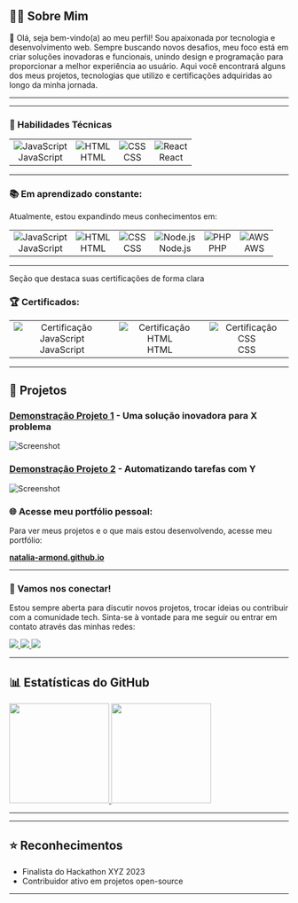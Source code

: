 <!-- 
    Início do README: Personalização para um tom mais profissional e convidativo.
-->
## 🧑‍💻 Sobre Mim

👋 Olá, seja bem-vindo(a) ao meu perfil!
Sou apaixonada por tecnologia e desenvolvimento web. Sempre buscando novos desafios, meu foco está em criar soluções inovadoras e funcionais, unindo design e programação para proporcionar a melhor experiência ao usuário. Aqui você encontrará alguns dos meus projetos, tecnologias que utilizo e certificações adquiridas ao longo da minha jornada.

---
<!--
![Banner](https://github.com/Natalia-Armond/Natalia-Armond/blob/main/Desenvolvedora%20Full%20Stack.png?raw=true)
-->
---

<!-- Seção dedicada às ferramentas e tecnologias que você domina -->
### 🚀 Habilidades Técnicas

<!-- Tabela para exibir as ferramentas de maneira organizada e visualmente atrativa -->
<table>
  <tr>
    <td align="center">
      <img src="https://img.shields.io/badge/-JavaScript-F7DF1E?style=flat&logo=javascript&logoColor=black" alt="JavaScript"/><br>JavaScript
    </td>
    <td align="center">
      <img src="https://img.shields.io/badge/-HTML-E34F26?style=flat&logo=html5&logoColor=white" alt="HTML"/><br>HTML
    </td>
    <td align="center">
      <img src="https://img.shields.io/badge/-CSS-1572B6?style=flat&logo=css3&logoColor=white" alt="CSS"/><br>CSS
    </td>
    <td align="center">
      <img src="https://img.shields.io/badge/-React-61DAFB?style=flat&logo=react&logoColor=black" alt="React"/><br>React
    </td>
    <!--<td align="center">
      <img src="https://img.shields.io/badge/-Node.js-339933?style=flat&logo=node.js&logoColor=white" alt="Node.js"/><br>Node.js
    </td> -->
  </tr>
</table>

---
<!-- Seção que mostra as novas habilidades que você está aprendendo -->
### 📚 Em aprendizado constante:

Atualmente, estou expandindo meus conhecimentos em:

<table>
  <tr>
    <td align="center">
      <img src="https://img.shields.io/badge/-JavaScript-F7DF1E?style=flat&logo=javascript&logoColor=black" alt="JavaScript"/><br>JavaScript
    </td>
    <td align="center">
      <img src="https://img.shields.io/badge/-HTML-E34F26?style=flat&logo=html5&logoColor=white" alt="HTML"/><br>HTML
    </td>
    <td align="center">
      <img src="https://img.shields.io/badge/-CSS-1572B6?style=flat&logo=css3&logoColor=white" alt="CSS"/><br>CSS
    </td>
    <td align="center">
      <img src="https://img.shields.io/badge/-Node.js-339933?style=flat&logo=node.js&logoColor=white" alt="Node.js"/><br>Node.js
    </td>
    <td align="center">
      <img src="https://img.shields.io/badge/-PHP-777BB4?style=flat&logo=php&logoColor=white" alt="PHP"/><br>PHP
    </td>
    <td align="center">
      <img src="https://img.shields.io/badge/-AWS-232F3E?style=flat&logo=amazon-aws&logoColor=white" alt="AWS"/><br>AWS
    </td>
  </tr>
</table>

---

Seção que destaca suas certificações de forma clara 
### 🏆 Certificados:

<table>
  <tr>
    <td align="center">
      <img src="https://img.shields.io/badge/-Certificação%20JavaScript-F7DF1E?style=flat&logo=javascript&logoColor=black" alt="Certificação JavaScript"/><br>JavaScript
    </td>
    <td align="center">
      <img src="https://img.shields.io/badge/-Certificação%20HTML-E34F26?style=flat&logo=html5&logoColor=white" alt="Certificação HTML"/><br>HTML
    </td>
    <td align="center">
      <img src="https://img.shields.io/badge/-Certificação%20CSS-1572B6?style=flat&logo=css3&logoColor=white" alt="Certificação CSS"/><br>CSS
    </td>
  </tr>
</table>

---

## 💼 Projetos

### [ Demonstração Projeto 1](link-para-repo) - Uma solução inovadora para X problema
![Screenshot](link-para-screenshot.png)

### [Demonstração Projeto 2](link-para-repo) - Automatizando tarefas com Y
![Screenshot](link-para-screenshot.png)



<!-- Seção para promover o seu portfólio de forma mais destacada -->
### 🌐 Acesse meu portfólio pessoal:

Para ver meus projetos e o que mais estou desenvolvendo, acesse meu portfólio:

<a href="https://natalia-armond.github.io/" target="_blank">**natalia-armond.github.io**</a>

---

<!-- Seção para promover suas redes sociais de forma visualmente atraente -->

### 🌟 Vamos nos conectar!

Estou sempre aberta para discutir novos projetos, trocar ideias ou contribuir com a comunidade tech. Sinta-se à vontade para me seguir ou entrar em contato através das minhas redes:

<div>
  <a href="https://discord.com/channels/@nataliaarmond" target="_blank">
    <img src="https://img.shields.io/badge/Discord-7289DA?style=for-the-badge&logo=discord&logoColor=white" target="_blank">
  </a>
  <a href="mailto:taya.armond@gmail.com" target="_blank">
    <img src="https://img.shields.io/badge/-Gmail-%23333?style=for-the-badge&logo=gmail&logoColor=white" target="_blank">
  </a>
  <a href="https://www.linkedin.com/in/nat%C3%A1lia-armond/" target="_blank">
    <img src="https://img.shields.io/badge/-LinkedIn-%230077B5?style=for-the-badge&logo=linkedin&logoColor=white" target="_blank">
  </a>
</div>

---

## 📊 Estatísticas do GitHub  
<div>
    <!--  Seção status geral do GitHub, mostrando commits privados e o layout compacto das linguagens mais utilizadas -->
    <a href="https://github.com/BreadcrumbsNatalia-Armond">
      <img height="180em" src="https://github-readme-stats.vercel.app/api?username=Natalia-Armond&show_icons=true&theme=tokyonight&include_all_commits=true&count_private=true"/>
      <img height="180em" src="https://github-readme-stats.vercel.app/api/top-langs/?username=Natalia-Armond&layout=compact&langs_count=6&theme=tokyonight"/>
    </a>
  </div>
  
  ---
<!-- Exibindo novamente o status do GitHub para complementar a personalização 
![GitHub stats](https://github-readme-stats.vercel.app/api?username=Natalia-Armond&show_icons=true&theme=tokyonight)
![Top Langs](https://github-readme-stats.vercel.app/api/top-langs/?username=Natalia-Armond&layout=compact&langs_count=6&theme=tokyonight)-->

---

## ⭐️ Reconhecimentos  
- Finalista do Hackathon XYZ 2023  
- Contribuidor ativo em projetos open-source

---

 
